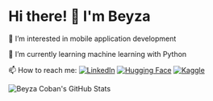 # Hi there! 👋 I'm Beyza

👀 I’m interested in mobile application development  

🌱 I’m currently learning machine learning with Python  

📫 How to reach me:
[![LinkedIn](https://img.shields.io/badge/LinkedIn-blue?style=for-the-badge&logo=linkedin)](https://www.linkedin.com/in/beyzacoban)
[![Hugging Face](https://img.shields.io/badge/Hugging%20Face-yellow?style=for-the-badge&logo=huggingface)](https://huggingface.co/beyzacoban)
[![Kaggle](https://img.shields.io/badge/Kaggle-blue?style=for-the-badge&logo=kaggle)](https://www.kaggle.com/beyzacoban)

![Beyza Coban's GitHub Stats](https://github-readme-stats.vercel.app/api?username=beyzacoban&show_icons=true&count_private=true&theme=radical)


<!---
beyzacoban/beyzacoban is a ✨ special ✨ repository because its `README.md` (this file) appears on your GitHub profile.
You can click the Preview link to take a look at your changes.
--->
